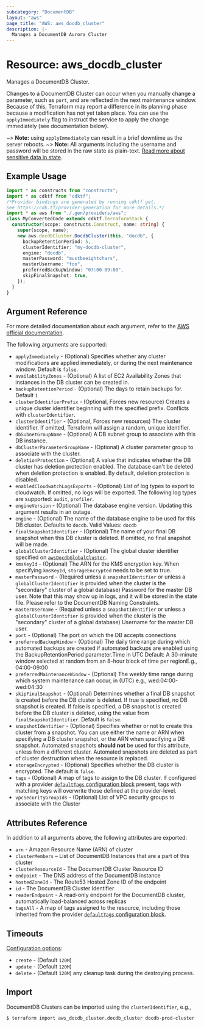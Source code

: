 ```yaml
---
subcategory: "DocumentDB"
layout: "aws"
page_title: "AWS: aws_docdb_cluster"
description: |-
  Manages a DocumentDB Aurora Cluster
---
```


# Resource: aws_docdb_cluster

Manages a DocumentDB Cluster.

Changes to a DocumentDB Cluster can occur when you manually change a
parameter, such as `port`, and are reflected in the next maintenance
window. Because of this, Terraform may report a difference in its planning
phase because a modification has not yet taken place. You can use the
`applyImmediately` flag to instruct the service to apply the change immediately
(see documentation below).

~> **Note:** using `applyImmediately` can result in a brief downtime as the server reboots.
~> **Note:** All arguments including the username and password will be stored in the raw state as plain-text.
[Read more about sensitive data in state](https://www.terraform.io/docs/state/sensitive-data.html).

## Example Usage

```typescript
import * as constructs from "constructs";
import * as cdktf from "cdktf";
/*Provider bindings are generated by running cdktf get.
See https://cdk.tf/provider-generation for more details.*/
import * as aws from "./.gen/providers/aws";
class MyConvertedCode extends cdktf.TerraformStack {
  constructor(scope: constructs.Construct, name: string) {
    super(scope, name);
    new aws.docdbCluster.DocdbCluster(this, "docdb", {
      backupRetentionPeriod: 5,
      clusterIdentifier: "my-docdb-cluster",
      engine: "docdb",
      masterPassword: "mustbeeightchars",
      masterUsername: "foo",
      preferredBackupWindow: "07:00-09:00",
      skipFinalSnapshot: true,
    });
  }
}

```

## Argument Reference

For more detailed documentation about each argument, refer to
the [AWS official documentation](https://docs.aws.amazon.com/cli/latest/reference/docdb/create-db-cluster.html).

The following arguments are supported:

* `applyImmediately` - (Optional) Specifies whether any cluster modifications
     are applied immediately, or during the next maintenance window. Default is
     `false`.
* `availabilityZones` - (Optional) A list of EC2 Availability Zones that
  instances in the DB cluster can be created in.
* `backupRetentionPeriod` - (Optional) The days to retain backups for. Default `1`
* `clusterIdentifierPrefix` - (Optional, Forces new resource) Creates a unique cluster identifier beginning with the specified prefix. Conflicts with `clusterIdentifier`.
* `clusterIdentifier` - (Optional, Forces new resources) The cluster identifier. If omitted, Terraform will assign a random, unique identifier.
* `dbSubnetGroupName` - (Optional) A DB subnet group to associate with this DB instance.
* `dbClusterParameterGroupName` - (Optional) A cluster parameter group to associate with the cluster.
* `deletionProtection` - (Optional) A value that indicates whether the DB cluster has deletion protection enabled. The database can't be deleted when deletion protection is enabled. By default, deletion protection is disabled.
* `enabledCloudwatchLogsExports` - (Optional) List of log types to export to cloudwatch. If omitted, no logs will be exported.
   The following log types are supported: `audit`, `profiler`.
* `engineVersion` - (Optional) The database engine version. Updating this argument results in an outage.
* `engine` - (Optional) The name of the database engine to be used for this DB cluster. Defaults to `docdb`. Valid Values: `docdb`
* `finalSnapshotIdentifier` - (Optional) The name of your final DB snapshot
    when this DB cluster is deleted. If omitted, no final snapshot will be
    made.
* `globalClusterIdentifier` - (Optional) The global cluster identifier specified on [`awsDocdbGlobalCluster`](/docs/providers/aws/r/docdb_global_cluster.html).
* `kmsKeyId` - (Optional) The ARN for the KMS encryption key. When specifying `kmsKeyId`, `storageEncrypted` needs to be set to true.
* `masterPassword` - (Required unless a `snapshotIdentifier` or unless a `globalClusterIdentifier` is provided when the cluster is the "secondary" cluster of a global database) Password for the master DB user. Note that this may
    show up in logs, and it will be stored in the state file. Please refer to the DocumentDB Naming Constraints.
* `masterUsername` - (Required unless a `snapshotIdentifier` or unless a `globalClusterIdentifier` is provided when the cluster is the "secondary" cluster of a global database) Username for the master DB user.
* `port` - (Optional) The port on which the DB accepts connections
* `preferredBackupWindow` - (Optional) The daily time range during which automated backups are created if automated backups are enabled using the BackupRetentionPeriod parameter.Time in UTC
Default: A 30-minute window selected at random from an 8-hour block of time per regionE.g., 04:00-09:00
* `preferredMaintenanceWindow` - (Optional) The weekly time range during which system maintenance can occur, in (UTC) e.g., wed:04:00-wed:04:30
* `skipFinalSnapshot` - (Optional) Determines whether a final DB snapshot is created before the DB cluster is deleted. If true is specified, no DB snapshot is created. If false is specified, a DB snapshot is created before the DB cluster is deleted, using the value from `finalSnapshotIdentifier`. Default is `false`.
* `snapshotIdentifier` - (Optional) Specifies whether or not to create this cluster from a snapshot. You can use either the name or ARN when specifying a DB cluster snapshot, or the ARN when specifying a DB snapshot. Automated snapshots **should not** be used for this attribute, unless from a different cluster. Automated snapshots are deleted as part of cluster destruction when the resource is replaced.
* `storageEncrypted` - (Optional) Specifies whether the DB cluster is encrypted. The default is `false`.
* `tags` - (Optional) A map of tags to assign to the DB cluster. If configured with a provider [`defaultTags` configuration block](https://registry.terraform.io/providers/hashicorp/aws/latest/docs#default_tags-configuration-block) present, tags with matching keys will overwrite those defined at the provider-level.
* `vpcSecurityGroupIds` - (Optional) List of VPC security groups to associate
  with the Cluster

## Attributes Reference

In addition to all arguments above, the following attributes are exported:

* `arn` - Amazon Resource Name (ARN) of cluster
* `clusterMembers` – List of DocumentDB Instances that are a part of this cluster
* `clusterResourceId` - The DocumentDB Cluster Resource ID
* `endpoint` - The DNS address of the DocumentDB instance
* `hostedZoneId` - The Route53 Hosted Zone ID of the endpoint
* `id` - The DocumentDB Cluster Identifier
* `readerEndpoint` - A read-only endpoint for the DocumentDB cluster, automatically load-balanced across replicas
* `tagsAll` - A map of tags assigned to the resource, including those inherited from the provider [`defaultTags` configuration block](https://registry.terraform.io/providers/hashicorp/aws/latest/docs#default_tags-configuration-block).

## Timeouts

[Configuration options](https://developer.hashicorp.com/terraform/language/resources/syntax#operation-timeouts):

- `create` - (Default `120M`)
- `update` - (Default `120M`)
- `delete` - (Default `120M`)
any cleanup task during the destroying process.

## Import

DocumentDB Clusters can be imported using the `clusterIdentifier`, e.g.,

```
$ terraform import aws_docdb_cluster.docdb_cluster docdb-prod-cluster
```

<!-- cache-key: cdktf-0.17.0-pre.15 input-e7648c8a8d5564afe7dd4b5dbc8f7c4c7db8ab0ea5a7faf1dd2f840d5413e4ec -->